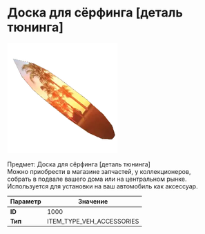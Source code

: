# Доска для сёрфинга [деталь тюнинга]

![Item Image](../img/1000.webp?raw=true)

Предмет: Доска для сёрфинга [деталь тюнинга]<br>Можно приобрести в магазине запчастей, у коллекционеров,<br>собрать в подвале вашего дома или на центральном рынке.<br>Используется для установки на ваш автомобиль как аксессуар.


| Параметр | Значение |
|----------|----------|
| **ID** | 1000 |
| **Тип** | ITEM_TYPE_VEH_ACCESSORIES |

